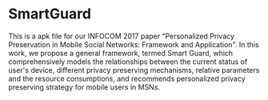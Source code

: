 # SmartGuard
This is a apk file for our INFOCOM 2017 paper "Personalized Privacy Preservation in Mobile Social Networks: Framework and Application". In this work, we propose a general framework, termed Smart Guard, which comprehensively models the relationships between the current status of user's device, different privacy preserving mechanisms, relative parameters and the resource consumptions, and recommends personalized privacy preserving strategy for mobile users in MSNs. 

